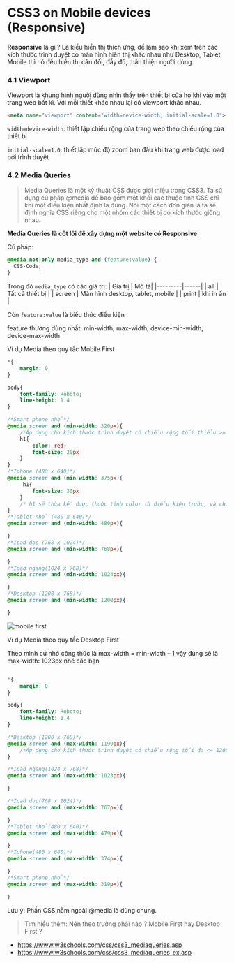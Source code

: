 
# CSS3 on Mobile devices (Responsive)

**Responsive** là gì ? Là kiểu hiển thị thích ứng, để làm sao khi xem trên các kích thước trình duyệt có màn hình hiển thị khác nhau như Desktop, Tablet, Mobile thì nó đều hiển thị cân đối, đầy đủ, thân thiện người dùng.

### 4.1 Viewport

Viewport là khung hình người dùng nhìn thấy trên thiết bị của họ khi vào một trang web bất kì. Với mỗi thiết khác nhau lại có viewport khác nhau.

```html
<meta name="viewport" content="width=device-width, initial-scale=1.0">

```

`width=device-width`: thiết lập chiều rộng của trang web theo chiều rộng của thiết bị

`initial-scale=1.0`: thiết lập mức độ zoom ban đầu khi trang web được load bởi trình duyệt

### 4.2 Media Queries

>Media Queries là một kỹ thuật CSS được giới thiệu trong CSS3. Ta sử dụng cú pháp @media để bao gồm một khối các thuộc tính CSS chỉ khi một điều kiện nhất định là đúng. Nói một cách đơn giản là ta sẽ định nghĩa CSS riêng cho một nhóm các thiết bị có kích thước giống nhau.

**Media Queries là cốt lõi để xây dựng một website có Responsive**

Cú pháp:

```css
@media not|only media_type and (feature:value) {
  CSS-Code;
}
```

Trong đó `media_type` có các giá trị:
| Giá trị | Mô tả|
|---------|------|
| all     | Tất cả thiết bị |
| screen | Màn hình desktop, tablet, mobile |
| print | khi in ấn |

Còn `feature:value` là biểu thức điều kiện

feature thường dùng nhất: min-width, max-width, device-min-width, device-max-width

Ví dụ Media theo quy tắc Mobile First

```css
*{
    margin: 0
}

body{
    font-family: Roboto;
    line-height: 1.4
}

/*Smart phone nhỏ*/
@media screen and (min-width: 320px){
    /*Áp dụng cho kích thước trình duyệt có chiều rộng tối thiểu >= 320px*/
    h1{
        color: red;
        font-size: 20px
    }
}
/*Iphone (480 x 640)*/
@media screen and (min-width: 375px){
     h1{
        font-size: 30px
    }
    /* h1 sẽ thừa kế được thuộc tính color từ điều kiện trước, và chỉ thay đổi font-size */
}
/*Tablet nhỏ (480 x 640)*/
@media screen and (min-width: 480px){

}
/*Ipad dọc (768 x 1024)*/
@media screen and (min-width: 768px){

}
/*Ipad ngang(1024 x 768)*/
@media screen and (min-width: 1024px){

}
/*Desktop (1200 x 768)*/
@media screen and (min-width: 1200px){

}

```
![mobile first](mobile-first.webp)


Ví dụ Media theo quy tắc Desktop First


Theo mình cứ nhớ công thức là max-width = min-width – 1 vậy đúng sẽ là max-width: 1023px nhé các bạn

```css

*{
    margin: 0
}

body{
    font-family: Roboto;
    line-height: 1.4
}

/*Desktop (1200 x 768)*/
@media screen and (max-width: 1199px){
    /*Áp dụng cho kích thước trình duyệt có chiều rộng tối đa <= 1200px */
}

/*Ipad ngang(1024 x 768)*/
@media screen and (max-width: 1023px){

}

/*Ipad dọc(768 x 1024)*/
@media screen and (max-width: 767px){

}
/*Tablet nhỏ(480 x 640)*/
@media screen and (max-width: 479px){

}
/*Iphone(480 x 640)*/
@media screen and (max-width: 374px){

}
/*Smart phone nhỏ*/
@media screen and (max-width: 319px){

}

```

Lưu ý: Phần CSS nằm ngoài @media là dùng chung.

>Tìm hiểu thêm: Nên theo trường phái nào ? Mobile First hay Desktop First ?

- <https://www.w3schools.com/css/css3_mediaqueries.asp>
- <https://www.w3schools.com/css/css3_mediaqueries_ex.asp>

